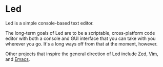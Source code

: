 Led
===

Led is a simple console-based text editor.

The long-term goals of Led are to be a scriptable, cross-platform code editor with both a console and GUI interface that you can take with you wherever you go.  It's a long ways off from that at the moment, however.

Other projects that inspire the general direction of Led include [Zed](http://zedapp.org), [Vim](http://www.vim.org), and [Emacs](http://www.gnu.org/software/emacs/).